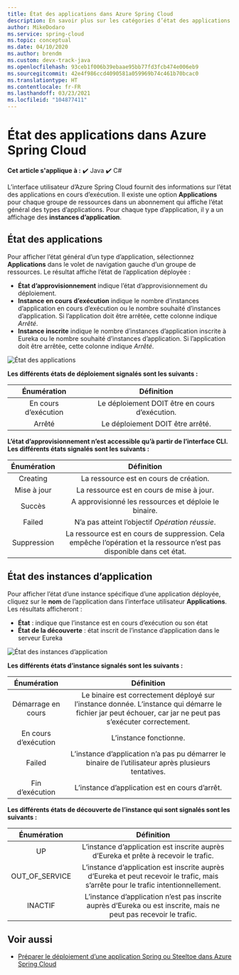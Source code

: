 ```yaml
---
title: État des applications dans Azure Spring Cloud
description: En savoir plus sur les catégories d’état des applications dans Azure Spring Cloud
author: MikeDodaro
ms.service: spring-cloud
ms.topic: conceptual
ms.date: 04/10/2020
ms.author: brendm
ms.custom: devx-track-java
ms.openlocfilehash: 93ceb1f006b39ebaae95bb77fd3fcb474e006eb9
ms.sourcegitcommit: 42e4f986ccd4090581a059969b74c461b70bcac0
ms.translationtype: HT
ms.contentlocale: fr-FR
ms.lasthandoff: 03/23/2021
ms.locfileid: "104877411"
---
```

# <a name="app-status-in-azure-spring-cloud"></a>État des applications dans Azure Spring Cloud

**Cet article s'applique à :** ✔️ Java ✔️ C#

L’interface utilisateur d’Azure Spring Cloud fournit des informations sur l’état des applications en cours d’exécution.  Il existe une option **Applications** pour chaque groupe de ressources dans un abonnement qui affiche l’état général des types d’applications.  Pour chaque type d’application, il y a un affichage des **instances d’application**.

## <a name="apps-status"></a>État des applications
Pour afficher l’état général d’un type d’application, sélectionnez **Applications** dans le volet de navigation gauche d’un groupe de ressources. Le résultat affiche l’état de l’application déployée :

* **État d’approvisionnement** indique l’état d’approvisionnement du déploiement.
* **Instance en cours d’exécution** indique le nombre d’instances d’application en cours d’exécution ou le nombre souhaité d’instances d’application. Si l’application doit être arrêtée, cette colonne indique *Arrêté*.
* **Instance inscrite** indique le nombre d’instances d’application inscrite à Eureka ou le nombre souhaité d’instances d’application. Si l’application doit être arrêtée, cette colonne indique *Arrêté*.


 ![État des applications](media/spring-cloud-concept-app-status/apps-ui-status.png)

**Les différents états de déploiement signalés sont les suivants :**

| Énumération | Définition |
|:--:|:----------------:|
| En cours d’exécution | Le déploiement DOIT être en cours d’exécution. |
| Arrêté | Le déploiement DOIT être arrêté. |

**L’état d’approvisionnement n’est accessible qu’à partir de l’interface CLI.  Les différents états signalés sont les suivants :**

| Énumération | Définition |
|:--:|:----------------:|
| Creating | La ressource est en cours de création. |
| Mise à jour | La ressource est en cours de mise à jour. |
| Succès | A approvisionné les ressources et déploie le binaire. |
| Failed | N’a pas atteint l’objectif *Opération réussie*. |
| Suppression | La ressource est en cours de suppression. Cela empêche l’opération et la ressource n’est pas disponible dans cet état. |

## <a name="app-instances-status"></a>État des instances d’application

Pour afficher l’état d’une instance spécifique d’une application déployée, cliquez sur le **nom** de l’application dans l’interface utilisateur **Applications**. Les résultats afficheront :
* **État** : indique que l’instance est en cours d’exécution ou son état
* **État de la découverte** : état inscrit de l’instance d’application dans le serveur Eureka

 ![État des instances d’application](media/spring-cloud-concept-app-status/apps-ui-instance-status.png)

**Les différents états d’instance signalés sont les suivants :**

| Énumération | Définition |
|:--:|:----------------:|
| Démarrage en cours | Le binaire est correctement déployé sur l’instance donnée. L’instance qui démarre le fichier jar peut échouer, car jar ne peut pas s’exécuter correctement. |
| En cours d’exécution | L’instance fonctionne. |
| Failed | L’instance d’application n’a pas pu démarrer le binaire de l’utilisateur après plusieurs tentatives. |
| Fin d’exécution | L’instance d’application est en cours d’arrêt. |

**Les différents états de découverte de l’instance qui sont signalés sont les suivants :**

| Énumération | Définition |
|:--:|:----------------:|
| UP | L’instance d’application est inscrite auprès d’Eureka et prête à recevoir le trafic. |
| OUT_OF_SERVICE | L’instance d’application est inscrite auprès d’Eureka et peut recevoir le trafic, mais s’arrête pour le trafic intentionnellement. |
| INACTIF | L’instance d’application n’est pas inscrite auprès d’Eureka ou est inscrite, mais ne peut pas recevoir le trafic. |


## <a name="see-also"></a>Voir aussi
* [Préparer le déploiement d’une application Spring ou Steeltoe dans Azure Spring Cloud](how-to-prepare-app-deployment.md)